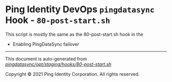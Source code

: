 
# Ping Identity DevOps `pingdatasync` Hook - `80-post-start.sh`
 This script is mostly the same as the 80-post-start.sh hook in the
 * Enabling PingDataSync failover

---
This document is auto-generated from _[pingdatasync/opt/staging/hooks/80-post-start.sh](https://github.com/pingidentity/pingidentity-docker-builds/blob/master/pingdatasync/opt/staging/hooks/80-post-start.sh)_

Copyright © 2021 Ping Identity Corporation. All rights reserved.
